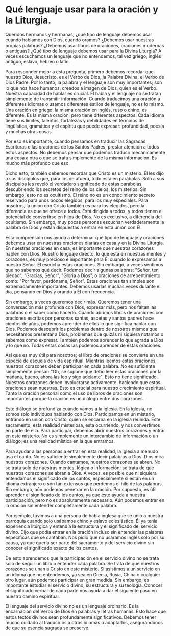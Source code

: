 # Qué lenguaje usar para la oración y la Liturgia.  

Queridos hermanos y hermanas, ¿qué tipo de lenguaje debemos usar cuando hablamos con Dios, cuando oramos? ¿Debemos usar nuestras propias palabras? ¿Debemos usar libros de oraciones, oraciones modernas o antiguas? ¿Qué tipo de lenguaje debemos usar para la Divina Liturgia? A veces escuchamos un lenguaje que no entendemos, tal vez griego, inglés antiguo, eslavo, hebreo o latín.  

Para responder mejor a esta pregunta, primero debemos recordar que nuestro Dios, Jesucristo, es el Verbo de Dios, la Palabra Divina, el Verbo de Dios Padre. Por lo tanto, la palabra y el lenguaje son muy importantes; son lo que nos hace humanos, creados a imagen de Dios, quien es el Verbo. Nuestra capacidad de hablar es crucial. El habla y el lenguaje no se tratan simplemente de transmitir información. Cuando traducimos una oración a diferentes idiomas o usamos diferentes estilos de lenguaje, no es lo mismo. Una oración en griego, la misma oración en inglés, ruso o chino, es diferente. Es la misma oración, pero tiene diferentes aspectos. Cada idioma tiene sus límites, talentos, fortalezas y debilidades en términos de lingüística, gramática y el espíritu que puede expresar: profundidad, poesía y muchas otras cosas.  

Por eso es importante, cuando pensamos en traducir las Sagradas Escrituras o las oraciones de los Santos Padres, prestar atención a todos estos aspectos. No debemos pensar que podemos traducir mecánicamente una cosa a otra o que se trata simplemente de la misma información. Es mucho más profundo que eso.  

Dicho esto, también debemos recordar que Cristo es un misterio. Él les dijo a sus discípulos que, para los de afuera, todo está en parábolas. Solo a sus discípulos les reveló el verdadero significado de estas parábolas, descubriendo los secretos del reino de los cielos, los misterios. Sin embargo, esto no es ocultismo. El reino no es un conocimiento secreto reservado para unos pocos elegidos, para los muy especiales. Para nosotros, la unión con Cristo también es para los elegidos, pero la diferencia es que se ofrece a todos. Está dirigida a todos, y todos tienen el potencial de convertirse en hijos de Dios. No es exclusivo, a diferencia del ocultismo. Sin embargo, muy pocas personas escuchan verdaderamente la palabra de Dios y están dispuestas a entrar en esta unión con Él.  

Esta comprensión nos ayuda a determinar qué tipo de lenguaje y oraciones debemos usar en nuestras oraciones diarias en casa y en la Divina Liturgia. En nuestras oraciones en casa, es importante que nuestros corazones hablen con Dios. Nuestro lenguaje directo, lo que está en nuestras mentes y corazones, es muy precioso e importante para Él cuando lo expresamos a nuestro Señor. Él escucha estas oraciones. Sin embargo, a veces sentimos que no sabemos qué decir. Podemos decir algunas palabras: "Señor, ten piedad", "Gracias, Señor", "Gloria a Dios", o oraciones de arrepentimiento como: "Por favor, perdóname, Señor". Estas oraciones tan simples son extremadamente importantes. Debemos usarlas muchas veces durante el día, pensando en Dios y orando a Él con frecuencia.  

Sin embargo, a veces queremos decir más. Queremos tener una conversación más profunda con Dios, expresar más, pero nos faltan las palabras o el saber cómo hacerlo. Cuando abrimos libros de oraciones con oraciones escritas por personas santas, ascetas y santos padres hace cientos de años, podemos aprender de ellos lo que significa hablar con Dios. Podemos descubrir los problemas dentro de nosotros mismos que necesitamos presentar a Dios, problemas que quizás ni siquiera notamos o sabemos cómo expresar. También podemos aprender lo que agrada a Dios y lo que no. Todas estas cosas las podemos aprender de estas oraciones.  

Así que es muy útil para nosotros; el libro de oraciones se convierte en una especie de escuela de vida espiritual. Mientras leemos estas oraciones, nuestros corazones deben participar en cada palabra. No es suficiente simplemente pensar: "Oh, se supone que debo leer estas oraciones por la mañana, bueno, ahora las leo y sigo adelante". Esto no tiene significado. Nuestros corazones deben involucrarse activamente, haciendo que estas oraciones sean nuestras. Esto es crucial para nuestro crecimiento espiritual. Tanto la oración personal como el uso de libros de oraciones son importantes porque la oración es un diálogo entre dos corazones.  

Este diálogo se profundiza cuando vamos a la iglesia. En la iglesia, no somos solo individuos hablando con Dios. Participamos en un misterio, entrando en unión con Cristo, quien se encarna en la iglesia reunida. Este sacramento, esta realidad misteriosa, está ocurriendo, y nos convertimos en parte de ella. Para participar, debemos abrir nuestros corazones y entrar en este misterio. No es simplemente un intercambio de información o un diálogo; es una realidad mística en la que entramos.  

Para ayudar a las personas a entrar en esta realidad, la iglesia a menudo usa el canto. No es suficiente simplemente decir palabras a Dios. Dios mira nuestros corazones. Cuando cantamos, nuestros corazones se abren. No se trata solo de nuestras mentes, lógica o información; se trata de que nuestros corazones se abran a Dios. A veces, es posible que ni siquiera entendamos el significado de los cantos, especialmente si están en un idioma extranjero o son tan extensos que perdemos el hilo de las palabras. Sin embargo, aún podemos penetrar en la oración. Por supuesto, es útil aprender el significado de los cantos, ya que esto ayuda a nuestra participación, pero no es absolutamente necesario. Aún podemos entrar en la oración sin entender completamente cada palabra.  

Por ejemplo, tuvimos a una persona de habla inglesa que se unió a nuestra parroquia cuando solo usábamos chino y eslavo eclesiástico. Él ya tenía experiencia litúrgica y entendía la estructura y el significado del servicio divino. Dijo que podía entrar en la oración incluso sin entender las palabras específicas que se cantaban. Nos pidió que no usáramos inglés solo por su causa, ya que quería ser parte del sacramento y del servicio divino sin conocer el significado exacto de los cantos.  

De esto aprendemos que la participación en el servicio divino no se trata solo de seguir un libro o entender cada palabra. Se trata de que nuestros corazones se unan a Cristo en este misterio. Si asistimos a un servicio en un idioma que no entendemos, ya sea en Grecia, Rusia, China o cualquier otro lugar, aún podemos participar en gran medida. Sin embargo, es importante estudiar el servicio divino, su estructura y su teología. Conocer el significado verbal de cada parte nos ayuda a dar el siguiente paso en nuestro camino espiritual.  

El lenguaje del servicio divino no es un lenguaje ordinario. Es la encarnación del Verbo de Dios en palabras y letras humanas. Esto hace que estos textos divinos sean profundamente significativos. Debemos tener mucho cuidado al traducirlos a otros idiomas o adaptarlos, asegurándonos de que su esencia sagrada se preserve.

